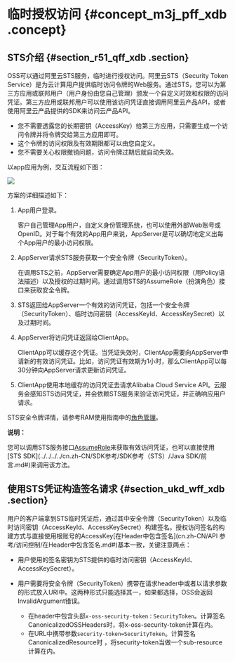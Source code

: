 # 临时授权访问 {#concept_m3j_pff_xdb .concept}

## STS介绍 {#section_r51_qff_xdb .section}

OSS可以通过阿里云STS服务，临时进行授权访问。阿里云STS（Security Token Service）是为云计算用户提供临时访问令牌的Web服务。通过STS，您可以为第三方应用或联邦用户（用户身份由您自己管理）颁发一个自定义时效和权限的访问凭证。第三方应用或联邦用户可以使用该访问凭证直接调用阿里云产品API，或者使用阿里云产品提供的SDK来访问云产品API。

-   您不需要透露您的长期密钥（AccessKey）给第三方应用，只需要生成一个访问令牌并将令牌交给第三方应用即可。
-   这个令牌的访问权限及有效期限都可以由您自定义。
-   您不需要关心权限撤销问题，访问令牌过期后就自动失效。

以app应用为例，交互流程如下图：

![](http://static-aliyun-doc.oss-cn-hangzhou.aliyuncs.com/assets/img/4670/15451058293535_zh-CN.png)

方案的详细描述如下：

1.  App用户登录。

    客户自己管理App用户，自定义身份管理系统，也可以使用外部Web账号或OpenID。对于每个有效的App用户来说，AppServer是可以确切地定义出每个App用户的最小访问权限。

2.  AppServer请求STS服务获取一个安全令牌（SecurityToken）。

    在调用STS之前，AppServer需要确定App用户的最小访问权限（用Policy语法描述）以及授权的过期时间。通过调用STS的AssumeRole（扮演角色）接口来获取安全令牌。

3.  STS返回给AppServer一个有效的访问凭证，包括一个安全令牌（SecurityToken）、临时访问密钥（AccessKeyId、AccessKeySecret）以及过期时间。
4.  AppServer将访问凭证返回给ClientApp。

    ClientApp可以缓存这个凭证。当凭证失效时，ClientApp需要向AppServer申请新的有效访问凭证。比如，访问凭证有效期为1小时，那么ClientApp可以每30分钟向AppServer请求更新访问凭证。

5.  ClientApp使用本地缓存的访问凭证去请求Alibaba Cloud Service API。云服务会感知STS访问凭证，并会依赖STS服务来验证访问凭证，并正确响应用户请求。

STS安全令牌详情，请参考RAM使用指南中的[角色管理](https://help.aliyun.com/document_detail/28649.html)。

**说明：** 

您可以调用STS服务接口[AssumeRole](https://help.aliyun.com/document_detail/28763.html)来获取有效访问凭证，也可以直接使用[STS SDK](../../../../cn.zh-CN/SDK参考/SDK参考（STS）/Java SDK/前言.md#)来调用该方法。

## 使用STS凭证构造签名请求 {#section_ukd_wff_xdb .section}

用户的客户端拿到STS临时凭证后，通过其中安全令牌（SecurityToken）以及临时访问密钥（AccessKeyId、AccessKeySecret）构建签名。授权访问签名的构建方式与直接使用根账号的AccessKey[在Header中包含签名](cn.zh-CN/API 参考/访问控制/在Header中包含签名.md#)基本一致，关键注意两点：

-   用户使用的签名密钥为STS提供的临时访问密钥（AccessKeyId、AccessKeySecret）。

-   用户需要将安全令牌（SecurityToken）携带在请求header中或者以请求参数的形式放入URI中。这两种形式只能选择其一，如果都选择，OSS会返回InvalidArgument错误。

    -   在header中包含头部`x-oss-security-token：SecurityToken`。计算签名CanonicalizedOSSHeaders时，将x-oss-security-token计算在内。
    -   在URL中携带参数`security-token=SecurityToken`。计算签名CanonicalizedResource时 ，将security-token当做一个sub-resource计算在内。

